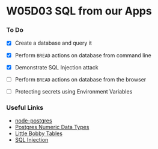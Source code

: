 # W05D03 SQL from our Apps

### To Do
- [x] Create a database and query it
- [x] Perform `BREAD` actions on database from command line
- [x] Demonstrate SQL Injection attack
- [ ] Perform `BREAD` actions on database from the browser
- [ ] Protecting secrets using Environment Variables





















### Useful Links
* [node-postgres](https://node-postgres.com/)
* [Postgres Numeric Data Types](https://www.postgresql.org/docs/11/datatype-numeric.html)
* [Little Bobby Tables](https://xkcd.com/327/)
* [SQL Injection](https://en.wikipedia.org/wiki/SQL_injection)
